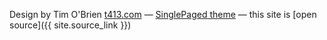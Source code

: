

Design by Tim O'Brien [t413.com](https://github.com/t413)
&mdash;
[SinglePaged theme](https://github.com/t413/SinglePaged)
&mdash;
this site is [open source]({{ site.source_link }})

